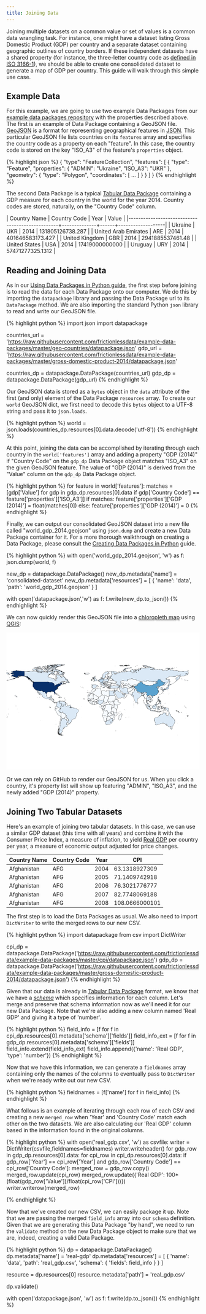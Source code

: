 ```yaml
---
title: Joining Data
---
```


Joining multiple datasets on a common value or set of values is a
common data wrangling task.  For instance, one might have a dataset
listing Gross Domestic Product (GDP) per country and a separate
dataset containing geographic outlines of country borders.  If these
independent datasets have a shared property (for instance, the
three-letter country code as
[defined in ISO 3166-1](https://en.wikipedia.org/wiki/ISO_3166-1_alpha-3)),
we should be able to create one consolidated dataset to generate a map
of GDP per country.  This guide will walk through this simple use
case.

## Example Data

For this example, we are going to use two example Data Packages from
our
[example data packages repository](https://github.com/frictionlessdata/example-data-packages/)
with the properties described above.  The first is an example of Data
Package containing a GeoJSON file.  [GeoJSON](http://geojson.org/) is
a format for representing geographical features in
[JSON](http://json.org/).  This particular GeoJSON file lists
countries on its `features` array and specifies the country code as a
property on each "feature".  In this case, the country code is stored
on the key "ISO_A3" of the feature's `properties` object.

{% highlight json %}
{
  "type": "FeatureCollection",
  "features": [
    {
      "type": "Feature",
      "properties": {
        "ADMIN": "Ukraine",
        "ISO_A3": "UKR"
      },
      "geometry": {
        "type": "Polygon",
        "coordinates": [
        ...
        ]
      }
    }
  ]
}
{% endhighlight %}

The second Data Package is a typical
[Tabular Data Package](/guides/tabular-data-package/) containing a GDP
measure for each country in the world for the year 2014.  Country
codes are stored, naturally, on the "Country Code" column.

|  Country Name                                   | Country Code | Year | Value             |
|-------------------------------------------------+--------------+------+-------------------|
|  Ukraine                                        | UKR          | 2014 | 131805126738.287  |
|  United Arab Emirates                           | ARE          | 2014 | 401646583173.427  |
|  United Kingdom                                 | GBR          | 2014 | 2941885537461.48  |
|  United States                                  | USA          | 2014 | 17419000000000    |
|  Uruguay                                        | URY          | 2014 | 57471277325.1312  |

## Reading and Joining Data 

As in our
[Using Data Packages in Python guide](/guides/using-data-packages-in-python),
the first step before joining is to read the data for each Data
Package onto our computer.  We do this by importing the `datapackage`
library and passing the Data Package url to its `DataPackage` method.
We are also importing the standard Python `json` library to read and
write our GeoJSON file.

{% highlight python %}
import json
import datapackage

countries_url = 'https://raw.githubusercontent.com/frictionlessdata/example-data-packages/master/geo-countries/datapackage.json'
gdp_url = 'https://raw.githubusercontent.com/frictionlessdata/example-data-packages/master/gross-domestic-product-2014/datapackage.json'

countries_dp = datapackage.DataPackage(countries_url)
gdp_dp = datapackage.DataPackage(gdp_url)
{% endhighlight %}

Our GeoJSON data is stored as a `bytes` object in the `data` attribute
of the first (and only) element of the Data Package `resources` array.
To create our `world` GeoJSON dict, we first need to decode this
`bytes` object to a UTF-8 string and pass it to `json.loads`.

{% highlight python %}
world = json.loads(countries_dp.resources[0].data.decode('utf-8'))
{% endhighlight %}

At this point, joining the data can be accomplished by iterating
through each country in the `world['features']` array and adding a
property "GDP (2014)" if "Country Code" on the `gdp_dp` Data Package
object matches "ISO_A3" on the given GeoJSON feature.  The value of
"GDP (2014)" is derived from the "Value" column on the `gdp_dp` Data
Package object.

{% highlight python %}
for feature in world['features']:
    matches = [gdp['Value'] for gdp in gdp_dp.resources[0].data if gdp['Country Code'] == feature['properties']['ISO_A3']]
    if matches:
        feature['properties']['GDP (2014)'] = float(matches[0])
    else:
        feature['properties']['GDP (2014)'] = 0
{% endhighlight %}

Finally, we can output our consolidated GeoJSON dataset into a new
file called "world_gdp_2014.geojson" using `json.dump` and create a
new Data Package container for it.  For a more thorough walkthrough on
creating a Data Package, please consult the
[Creating Data Packages in Python](/guides/creating-tabular-data-packages-in-python/)
guide.

{% highlight python %}
with open('world_gdp_2014.geojson', 'w') as f:
    json.dump(world, f)
    
new_dp = datapackage.DataPackage()
new_dp.metadata['name'] = 'consolidated-dataset'
new_dp.metadata['resources'] = [
  {
    'name': 'data',
    'path': 'world_gdp_2014.geojson'
  }
]

with open('datapackage.json','w') as f:
    f.write(new_dp.to_json())
{% endhighlight %}

We can now quickly render this GeoJSON file into a
[chloropleth map](https://en.wikipedia.org/wiki/Choropleth_map) using
[QGIS](http://qgis.org/en/site/):

![GDP Map Example](/img/gdp_map_example.png)

Or we can rely on GitHub to render our GeoJSON for us.  When you click
a country, it's property list will show up featuring "ADMIN",
"ISO_A3", and the newly added "GDP (2014)" property.

<script src="https://embed.github.com/view/geojson/frictionlessdata/example-data-packages/master/_other_example_files/world_gdp_2014.geojson"></script>

## Joining Two Tabular Datasets

Here's an example of joining two tabular datasets.  In this case, we
can use a similar GDP dataset (this time with all years) and combine
it with the Consumer Price Index, a measure of inflation, to yield
[Real GDP](https://en.wikipedia.org/wiki/Real_gross_domestic_product)
per country per year, a measure of economic output adjusted for price
changes.

| Country Name | Country Code | Year | CPI |
|---|---|---|---|
| Afghanistan | AFG | 2004 | 63.1318927309 |
| Afghanistan | AFG | 2005 | 71.1409742918 |
| Afghanistan | AFG | 2006 | 76.3021776777 |
| Afghanistan | AFG | 2007 | 82.7748069188 |
| Afghanistan | AFG | 2008 | 108.0666000101 |

The first step is to load the Data Packages as usual.  We also need to
import `DictWriter` to write the merged rows to our new CSV.

{% highlight python %}
import datapackage
from csv import DictWriter

cpi_dp = datapackage.DataPackage('https://raw.githubusercontent.com/frictionlessdata/example-data-packages/master/cpi/datapackage.json')
gdp_dp = datapackage.DataPackage('https://raw.githubusercontent.com/frictionlessdata/example-data-packages/master/gross-domestic-product-2014/datapackage.json')
{% endhighlight %}

Given that our data is already in
[Tabular Data Package](/guides/tabular-data-package/) format, we know
that we have a [*schema*](/guides/json-table-schema/) which specifies
information for each column.  Let's merge and preserve that schema
information now as we'll need it for our new Data Package.  Note that
we're also adding a new column named 'Real GDP' and giving it a type
of 'number'.

{% highlight python %}
field_info = [f for f in cpi_dp.resources[0].metadata['schema']['fields']]
field_info_ext = [f for f in gdp_dp.resources[0].metadata['schema']['fields']]
field_info.extend(field_info_ext)
field_info.append({'name': 'Real GDP', 'type': 'number'})
{% endhighlight %}

Now that we have this information, we can generate a `fieldnames`
array containing only the names of the columns to eventually pass to
`DictWriter` when we're ready write out our new CSV.

{% highlight python %}
fieldnames = [f['name'] for f in field_info]
{% endhighlight %}

What follows is an example of iterating through each row of each CSV
and creating a new `merged_row` when 'Year' and 'Country Code' match
each other on the two datasets.  We are also calculating our 'Real
GDP' column based in the information found in the original columns.

{% highlight python %}
with open('real_gdp.csv', 'w') as csvfile:
    writer = DictWriter(csvfile,fieldnames=fieldnames)
    writer.writeheader()
    for gdp_row in gdp_dp.resources[0].data:
        for cpi_row in cpi_dp.resources[0].data:
            if gdp_row['Year'] == cpi_row['Year'] and gdp_row['Country Code'] == cpi_row['Country Code']:
                merged_row = gdp_row.copy()
                merged_row.update(cpi_row)
                merged_row.update({'Real GDP': 100*(float(gdp_row['Value'])/float(cpi_row['CPI']))})
                writer.writerow(merged_row)
    
{% endhighlight %}

Now that we've created our new CSV, we can easily package it up.  Note
that we are passing the merged `field_info` array into our `schema`
definition.  Given that we are generating this Data Package "by hand",
we need to run the `validate` method on the new Data Package object to
make sure that we are, indeed, creating a valid Data Package.

{% highlight python %}
dp = datapackage.DataPackage()
dp.metadata['name'] = 'real-gdp'
dp.metadata['resources'] = [
    {
     'name': 'data',
     'path': 'real_gdp.csv',
     'schema': {
        'fields': field_info
      }
    }
]

resource = dp.resources[0]
resource.metadata['path'] = 'real_gdp.csv'

dp.validate()
    
with open('datapackage.json', 'w') as f:
    f.write(dp.to_json())
{% endhighlight %}
